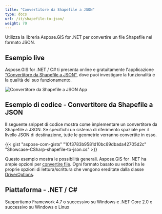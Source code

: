 ```yaml
---
title: "Convertitore da Shapefile a JSON"
type: docs
url: /it/shapefile-to-json/
weight: 70
---
```


Utilizza la libreria Aspose.GIS for .NET per convertire un file Shapefile nel formato JSON.

## **Esempio live**

Aspose.GIS for .NET / C# ti presenta online e gratuitamente l'applicazione ["Convertitore da Shapefile a JSON"](https://products.aspose.app/gis/conversion/shapefile-to-json), dove puoi investigare la funzionalità e la qualità del suo funzionamento.

![Convertitore da Shapefile a JSON App](conversion.png)

## **Esempio di codice - Convertitore da Shapefile a JSON**

Il seguente snippet di codice mostra come implementare un convertitore da Shapefile a JSON. Se specifichi un sistema di riferimento spaziale per il livello JSON di destinazione, tutte le geometrie verranno convertite in esso. 

{{< gist "aspose-com-gists" "10f3783b9581d10bc69dbada42705d2c" "Showcase-CSharp-shapefile-to-json.cs" >}}

Questo esempio mostra le possibilità generali. Aspose.GIS for .NET ha ampie opzioni per [convertire file](https://docs.aspose.com/gis/net/vector-layers/). Ogni formato basato su vettori ha le proprie opzioni di lettura/scrittura che vengono ereditate dalla classe [DriverOptions](https://reference.aspose.com/gis/net/aspose.gis/driveroptions).

## **Piattaforma - .NET / C#**

Supportiamo Framework 4.7 o successivo su Windows e .NET Core 2.0 o successivo su Windows o Linux
